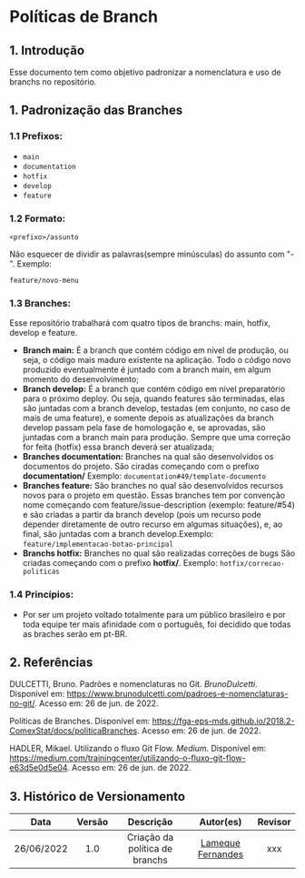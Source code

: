 # Políticas de Branch

## 1. Introdução

Esse documento tem como objetivo padronizar a nomenclatura e uso de branchs no repositório.

## 1. Padronização das Branches

### 1.1 Prefixos:

- ```main```
- ```documentation```
- ```hotfix```
- ```develop```
- ```feature```

### 1.2 Formato:
```
<prefixo>/assunto
```

Não esquecer de dividir as palavras(sempre minúsculas) do assunto com "-".
Exemplo: 

```
feature/novo-menu
```

### 1.3 Branches:

Esse repositório trabalhará com quatro tipos de branchs: main, hotfix, develop e feature.

- **Branch main:** É a branch que contém código em nível de produção, ou seja, o código mais maduro existente na aplicação. Todo o código novo produzido eventualmente é juntado com a branch main, em algum momento do desenvolvimento;
- **Branch develop:** É a branch que contém código em nível preparatório para o próximo deploy. Ou seja, quando features são terminadas, elas são juntadas com a branch develop, testadas (em conjunto, no caso de mais de uma feature), e somente depois as atualizações da branch develop passam pela fase de homologação e, se aprovadas, são juntadas com a branch main para produção. Sempre que uma correção for feita (hotfix) essa branch deverá ser atualizada;
- **Branches documentation:** Branches na qual são desenvolvidos os documentos do projeto. São ciradas começando com o prefixo **documentation/** Exemplo: ```documentation#49/template-documento```
- **Branches feature:** São branches no qual são desenvolvidos recursos novos para o projeto em questão. Essas branches tem por convenção nome começando com feature/issue-description (exemplo: feature/#54) e são criadas a partir da branch develop (pois um recurso pode depender diretamente de outro recurso em algumas situações), e, ao final, são juntadas com a branch develop.Exemplo: ```feature/implementacao-botao-principal```
- **Branchs hotfix:** Branches no qual são realizadas correções de bugs São criadas começando com o prefixo **hotfix/**. Exemplo: ```hotfix/correcao-politicas```


### 1.4 Princípios:

- Por ser um projeto voltado totalmente para um público brasileiro e por toda equipe ter mais afinidade com o português, foi decidido que todas as braches serão em pt-BR.


## 2. Referências

DULCETTI, Bruno. Padrões e nomenclaturas no Git. *BrunoDulcetti*. Disponível em: <https://www.brunodulcetti.com/padroes-e-nomenclaturas-no-git/>. Acesso em: 26 de jun. de 2022.

Políticas de Branches. Disponível em: <https://fga-eps-mds.github.io/2018.2-ComexStat/docs/politicaBranches>. Acesso em: 26 de jun. de 2022.

HADLER, Mikael. Utilizando o fluxo Git Flow. *Medium*. Disponível em: <https://medium.com/trainingcenter/utilizando-o-fluxo-git-flow-e63d5e0d5e04>. Acesso em: 26 de jun. de 2022.

## 3. Histórico de Versionamento


| Data       | Versão |  Descrição                     | Autor(es)                                               | Revisor |
| :--------: | :----: | :----------------------------: | :-----------------------------------------------------: | :-----: |
| 26/06/2022 |  1.0   | Criação da política de branchs | [Lameque Fernandes](https://github.com/LamequeFernandes)| xxx     |
